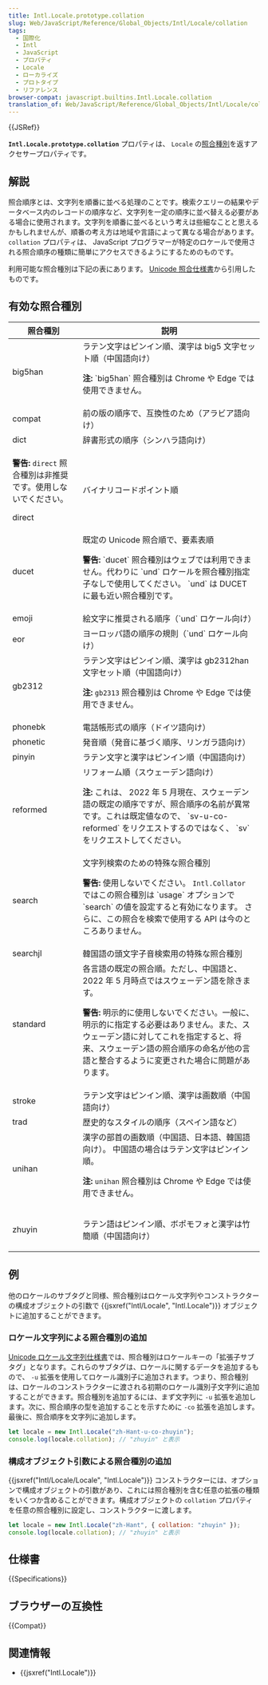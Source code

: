 ```yaml
---
title: Intl.Locale.prototype.collation
slug: Web/JavaScript/Reference/Global_Objects/Intl/Locale/collation
tags:
  - 国際化
  - Intl
  - JavaScript
  - プロパティ
  - Locale
  - ローカライズ
  - プロトタイプ
  - リファレンス
browser-compat: javascript.builtins.Intl.Locale.collation
translation_of: Web/JavaScript/Reference/Global_Objects/Intl/Locale/collation
---
```

{{JSRef}}

**`Intl.Locale.prototype.collation`** プロパティは、 `Locale` の[照合種別](https://www.unicode.org/reports/tr35/tr35-collation.html#CLDR_Collation)を返すアクセサープロパティです。

## 解説

照合順序とは、文字列を順番に並べる処理のことです。検索クエリーの結果やデータベース内のレコードの順序など、文字列を一定の順序に並べ替える必要がある場合に使用されます。文字列を順番に並べるという考えは些細なことと思えるかもしれませんが、順番の考え方は地域や言語によって異なる場合があります。 `collation` プロパティは、 JavaScript プログラマーが特定のロケールで使用される照合順序の種類に簡単にアクセスできるようにするためのものです。

利用可能な照合種別は下記の表にあります。 [Unicode 照合仕様書](https://github.com/unicode-org/cldr/blob/2dd06669d833823e26872f249aa304bc9d9d2a90/common/bcp47/collation.xml)から引用したものです。

## 有効な照合種別

<table class="standard-table">
  <thead>
    <tr>
      <th scope="col">照合種別</th>
      <th scope="col">説明</th>
    </tr>
  </thead>
  <tbody>
    <tr>
      <td>big5han</td>
      <td>
        ラテン文字はピンイン順、漢字は big5 文字セット順（中国語向け）
        <div class="notecard">
          <p>
            <strong>注:</strong> `big5han` 照合種別は Chrome や Edge では使用できません。
          </p>
        </div>
      </td>
    </tr>
    <tr>
      <td>compat</td>
      <td>前の版の順序で、互換性のため（アラビア語向け）</td>
    </tr>
    <tr>
      <td>dict</td>
      <td>辞書形式の順序（シンハラ語向け）</td>
    </tr>
    <tr>
      <td>
        <div class="notecard warning">
          <p>
            <strong>警告:</strong> <code>direct</code> 照合種別は非推奨です。使用しないでください。
          </p>
        </div>
        <p>direct</p>
      </td>
      <td>バイナリコードポイント順</td>
    </tr>
    <tr>
      <td>ducet</td>
      <td>既定の Unicode 照合順で、要素表順
        <div class="notecard warning">
          <p>
            <strong>警告:</strong> `ducet` 照合種別はウェブでは利用できません。代わりに `und` ロケールを照合種別指定子なしで使用してください。 `und` は DUCET に最も近い照合種別です。
          </p>
        </div>
      </td>
    </tr>
    <tr>
      <td>emoji</td>
      <td>絵文字に推奨される順序（`und` ロケール向け）</td>
    </tr>
    <tr>
      <td>eor</td>
      <td>ヨーロッパ語の順序の規則（`und` ロケール向け）</td>
    </tr>
    <tr>
      <td>gb2312</td>
      <td>
        ラテン文字はピンイン順、漢字は gb2312han 文字セット順（中国語向け）
        <div class="notecard">
          <p>
            <strong>注:</strong> <code>gb2313</code> 照合種別は Chrome や Edge では使用できません。
          </p>
        </div>
      </td>
    </tr>
    <tr>
      <td>phonebk</td>
      <td>電話帳形式の順序（ドイツ語向け）</td>
    </tr>
    <tr>
      <td>phonetic</td>
      <td>発音順（発音に基づく順序、リンガラ語向け）</td>
    </tr>
    <tr>
      <td>pinyin</td>
      <td>
        ラテン文字と漢字はピンイン順（中国語向け）
      </td>
    </tr>
    <tr>
      <td>reformed</td>
      <td>リフォーム順（スウェーデン語向け）
        <div class="notecard">
          <p>
            <strong>注:</strong> これは、 2022 年 5 月現在、スウェーデン語の既定の順序ですが、照合順序の名前が異常です。これは既定値なので、 `sv-u-co-reformed` をリクエストするのではなく、 `sv` をリクエストしてください。
          </p>
        </div>
      </td>
    </tr>
    <tr>
      <td>search</td>
      <td>文字列検索のための特殊な照合種別
        <div class="notecard warning">
          <p>
            <strong>警告:</strong> 使用しないでください。 <code>Intl.Collator</code> ではこの照合種別は `usage` オプションで `search` の値を設定すると有効になります。
            さらに、この照合を検索で使用する API は今のところありません。
          </p>
        </div>
      </td>
    </tr>
    <tr>
      <td>searchjl</td>
      <td>韓国語の頭文字子音検索用の特殊な照合種別</td>
    </tr>
    <tr>
      <td>standard</td>
      <td>各言語の既定の照合順。ただし、中国語と、 2022 年 5 月時点ではスウェーデン語を除きます。
        <div class="notecard warning">
          <p>
            <strong>警告:</strong> 明示的に使用しないでください。一般に、明示的に指定する必要はありません。また、スウェーデン語に対してこれを指定すると、将来、スウェーデン語の照合順序の命名が他の言語と整合するように変更された場合に問題があります。
          </p>
        </div>
      </td>
    </tr>
    <tr>
      <td>stroke</td>
      <td>
        ラテン文字はピンイン順、漢字は画数順（中国語向け）
      </td>
    </tr>
    <tr>
      <td>trad</td>
      <td>
        歴史的なスタイルの順序（スペイン語など）
      </td>
    </tr>
    <tr>
      <td>unihan</td>
      <td>
        漢字の部首の画数順（中国語、日本語、韓国語向け）。
        中国語の場合はラテン文字はピンイン順。
        <div class="notecard">
          <p>
            <strong>注:</strong> <code>unihan</code> 照合種別は Chrome や Edge では使用できません。
          </p>
        </div>
      </td>
    </tr>
    <tr>
      <td>zhuyin</td>
      <td>
        <p>
          ラテン語はピンイン順、ボポモフォと漢字は竹簡順（中国語向け）
        </p>
      </td>
    </tr>
  </tbody>
</table>

## 例

他のロケールのサブタグと同様、照合種別はロケール文字列やコンストラクターの構成オブジェクトの引数で {{jsxref("Intl/Locale", "Intl.Locale")}} オブジェクトに追加することができます。

### ロケール文字列による照合種別の追加

[Unicode ロケール文字列仕様書](https://www.unicode.org/reports/tr35/)では、照合種別はロケールキーの「拡張子サブタグ」となります。これらのサブタグは、ロケールに関するデータを追加するもので、 `-u` 拡張を使用してロケール識別子に追加されます。つまり、照合種別は、ロケールのコンストラクターに渡される初期のロケール識別子文字列に追加することができます。照合種別を追加するには、まず文字列に `-u` 拡張を追加します。次に、照合順序の型を追加することを示すために `-co` 拡張を追加します。最後に、照合順序を文字列に追加します。

```js
let locale = new Intl.Locale("zh-Hant-u-co-zhuyin");
console.log(locale.collation); // "zhuyin" と表示
```

### 構成オブジェクト引数による照合種別の追加

{{jsxref("Intl/Locale/Locale", "Intl.Locale")}} コンストラクターには、オプションで構成オブジェクトの引数があり、これには照合種別を含む任意の拡張の種類をいくつか含めることができます。構成オブジェクトの `collation` プロパティを任意の照合種別に設定し、コンストラクターに渡します。

```js
let locale = new Intl.Locale("zh-Hant", { collation: "zhuyin" });
console.log(locale.collation); // "zhuyin" と表示
```

## 仕様書

{{Specifications}}

## ブラウザーの互換性

{{Compat}}

## 関連情報

- {{jsxref("Intl.Locale")}}
